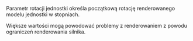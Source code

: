 Parametr rotacji jednostki określa początkową rotację renderowanego modelu jednostki w stopniach.

Większe wartości mogą powodować problemy z renderowaniem z powodu ograniczeń renderowania silnika.